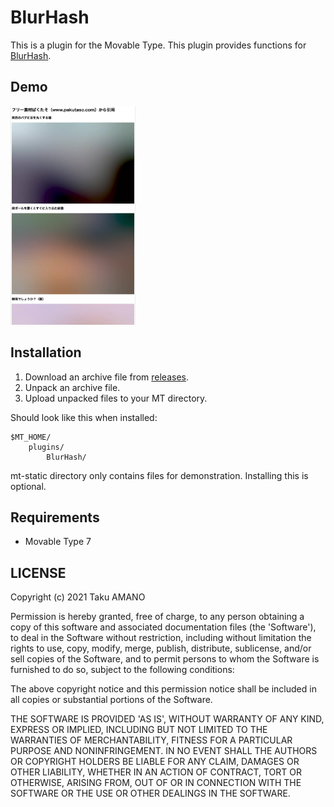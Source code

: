 # BlurHash

This is a plugin for the Movable Type.
This plugin provides functions for [BlurHash](https://blurha.sh/).

## Demo

<img src="https://raw.githubusercontent.com/usualoma/mt-plugin-BlurHash/main/artwork/demo.webp" width="200" height="350" alt="Demo" />

## Installation

1. Download an archive file from [releases](https://github.com/usualoma/mt-plugin-BlurHash/releases).
1. Unpack an archive file.
1. Upload unpacked files to your MT directory.

Should look like this when installed:

    $MT_HOME/
        plugins/
            BlurHash/

mt-static directory only contains files for demonstration. Installing this is optional.

## Requirements

* Movable Type 7

## LICENSE

Copyright (c) 2021 Taku AMANO

Permission is hereby granted, free of charge, to any person obtaining
a copy of this software and associated documentation files (the
'Software'), to deal in the Software without restriction, including
without limitation the rights to use, copy, modify, merge, publish,
distribute, sublicense, and/or sell copies of the Software, and to
permit persons to whom the Software is furnished to do so, subject to
the following conditions:

The above copyright notice and this permission notice shall be
included in all copies or substantial portions of the Software.

THE SOFTWARE IS PROVIDED 'AS IS', WITHOUT WARRANTY OF ANY KIND,
EXPRESS OR IMPLIED, INCLUDING BUT NOT LIMITED TO THE WARRANTIES OF
MERCHANTABILITY, FITNESS FOR A PARTICULAR PURPOSE AND NONINFRINGEMENT.
IN NO EVENT SHALL THE AUTHORS OR COPYRIGHT HOLDERS BE LIABLE FOR ANY
CLAIM, DAMAGES OR OTHER LIABILITY, WHETHER IN AN ACTION OF CONTRACT,
TORT OR OTHERWISE, ARISING FROM, OUT OF OR IN CONNECTION WITH THE
SOFTWARE OR THE USE OR OTHER DEALINGS IN THE SOFTWARE.
